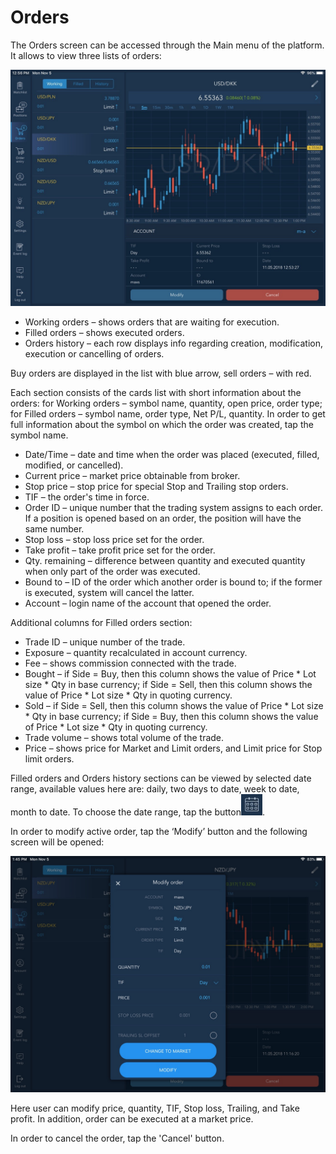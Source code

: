 # Orders

The Orders screen can be accessed through the Main menu of the platform. It allows to view three lists of orders:

![](../../../.gitbook/assets/for-the-article.jpg)

* Working orders – shows orders that are waiting for execution.
* Filled orders – shows executed orders.
* Orders history – each row displays info regarding creation, modification, execution or cancelling of orders.

Buy orders are displayed in the list with blue arrow, sell orders – with red.

Each section consists of the cards list with short information about the orders: for Working orders – symbol name, quantity, open price, order type; for Filled orders – symbol name, order type, Net P/L, quantity. In order to get full information about the symbol on which the order was created, tap the symbol name.

* Date/Time – date and time when the order was placed \(executed, filled, modified, or cancelled\).
* Current price – market price obtainable from broker.
* Stop price – stop price for special Stop and Trailing stop orders.
* TIF – the order's time in force.
* Order ID – unique number that the trading system assigns to each order. If a position is opened based on an order, the position will have the same number.
* Stop loss – stop loss price set for the order.
* Take profit – take profit price set for the order.
* Qty. remaining – difference between quantity and executed quantity when only part of the order was executed.
* Bound to – ID of the order which another order is bound to; if the former is executed, system will cancel the latter.
* Account – login name of the account that opened the order.

Additional columns for Filled orders section:

* Trade ID – unique number of the trade.
* Exposure – quantity recalculated in account currency.
* Fee – shows commission connected with the trade.
* Bought – if Side = Buy, then this column shows the value of Price \* Lot size \* Qty in base currency; if Side = Sell, then this column shows the value of Price \* Lot size \* Qty in quoting currency.
* Sold – if Side = Sell, then this column shows the value of Price \* Lot size \* Qty in base currency; if Side = Buy, then this column shows the value of Price \* Lot size \* Qty in quoting currency.
* Trade volume – shows total volume of the trade.
* Price – shows price for Market and Limit orders, and Limit price for Stop limit orders. 

Filled orders and Orders history sections can be viewed by selected date range, available values here are: daily, two days to date, week to date, month to date. To choose the date range, tap the button![](../../../.gitbook/assets/calendar%20%282%29.jpg).


In order to modify active order, tap the ‘Modify’ button and the following screen will be opened:

![](../../../.gitbook/assets/modify-new.png)

Here user can modify price, quantity, TIF, Stop loss, Trailing, and Take profit. In addition, order can be executed at a market price.

In order to cancel the order, tap the 'Cancel' button.

